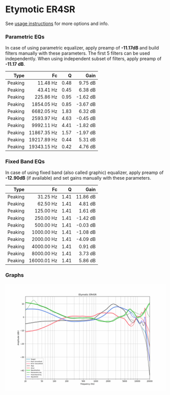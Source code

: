 # Etymotic ER4SR
See [usage instructions](https://github.com/jaakkopasanen/AutoEq#usage) for more options and info.

### Parametric EQs
In case of using parametric equalizer, apply preamp of **-11.17dB** and build filters manually
with these parameters. The first 5 filters can be used independently.
When using independent subset of filters, apply preamp of **-11.17 dB**.

| Type    | Fc          |    Q | Gain     |
|--------:|------------:|-----:|---------:|
| Peaking | 11.48 Hz    | 0.48 | 9.75 dB  |
| Peaking | 43.41 Hz    | 0.45 | 6.38 dB  |
| Peaking | 225.86 Hz   | 0.95 | -1.62 dB |
| Peaking | 1854.05 Hz  | 0.85 | -3.67 dB |
| Peaking | 6682.05 Hz  | 1.83 | 6.32 dB  |
| Peaking | 2593.97 Hz  | 4.63 | -0.45 dB |
| Peaking | 9992.11 Hz  | 4.41 | -1.82 dB |
| Peaking | 11867.35 Hz | 1.57 | -1.97 dB |
| Peaking | 19217.89 Hz | 0.44 | 5.31 dB  |
| Peaking | 19343.15 Hz | 0.42 | 4.76 dB  |

### Fixed Band EQs
In case of using fixed band (also called graphic) equalizer, apply preamp of **-12.90dB**
(if available) and set gains manually with these parameters.

| Type    | Fc          |    Q | Gain     |
|--------:|------------:|-----:|---------:|
| Peaking | 31.25 Hz    | 1.41 | 11.86 dB |
| Peaking | 62.50 Hz    | 1.41 | 4.81 dB  |
| Peaking | 125.00 Hz   | 1.41 | 1.61 dB  |
| Peaking | 250.00 Hz   | 1.41 | -1.42 dB |
| Peaking | 500.00 Hz   | 1.41 | -0.03 dB |
| Peaking | 1000.00 Hz  | 1.41 | -1.08 dB |
| Peaking | 2000.00 Hz  | 1.41 | -4.09 dB |
| Peaking | 4000.00 Hz  | 1.41 | 0.91 dB  |
| Peaking | 8000.00 Hz  | 1.41 | 3.73 dB  |
| Peaking | 16000.01 Hz | 1.41 | 5.86 dB  |

### Graphs
![](./Etymotic%20ER4SR.png)